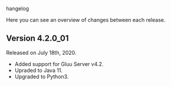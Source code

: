 hangelog

Here you can see an overview of changes between each release.

## Version 4.2.0_01

Released on July 18th, 2020.

* Added support for Gluu Server v4.2.
* Upraded to Java 11.
* Upgraded to Python3.
